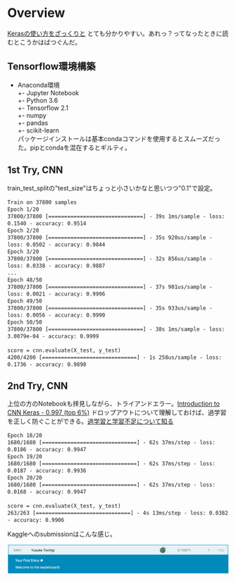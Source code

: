# Overview
[Kerasの使い方をざっくりと](http://marupeke296.com/IKDADV_DL_No2_Keras.html) とても分かりやすい。あれっ？ってなったときに読むとこうかはばつぐんだ。
## Tensorflow環境構築
- Anaconda環境  
 +- Jupyter Notebook  
 +- Python 3.6  
 +- Tensorflow 2.1  
 +- numpy  
 +- pandas  
 +- scikit-learn   
パッケージインストールは基本condaコマンドを使用するとスムーズだった。pipとcondaを混在するとギルティ。

## 1st Try, CNN
train_test_splitの"test_size"はちょっと小さいかなと思いつつ"0.1"で設定。
```
Train on 37800 samples
Epoch 1/20
37800/37800 [==============================] - 39s 1ms/sample - loss: 0.1540 - accuracy: 0.9514
Epoch 2/20
37800/37800 [==============================] - 35s 920us/sample - loss: 0.0502 - accuracy: 0.9844
Epoch 3/20
37800/37800 [==============================] - 32s 856us/sample - loss: 0.0338 - accuracy: 0.9887
...
Epoch 48/50
37800/37800 [==============================] - 37s 981us/sample - loss: 0.0021 - accuracy: 0.9996
Epoch 49/50
37800/37800 [==============================] - 35s 933us/sample - loss: 0.0056 - accuracy: 0.9990
Epoch 50/50
37800/37800 [==============================] - 38s 1ms/sample - loss: 3.0079e-04 - accuracy: 0.9999

score = cnn.evaluate(X_test, y_test)
4200/4200 [==============================] - 1s 258us/sample - loss: 0.1736 - accuracy: 0.9898
```


## 2nd Try, CNN
上位の方のNotebookも拝見しながら、トライアンドエラー。[Introduction to CNN Keras - 0.997 (top 6%)](https://www.kaggle.com/yassineghouzam/introduction-to-cnn-keras-0-997-top-6)
ドロップアウトについて理解しておけば、過学習を正しく防ぐことができる。[過学習と学習不足について知る](https://www.tensorflow.org/tutorials/keras/overfit_and_underfit?hl=ja)
```
Epoch 18/20
1680/1680 [==============================] - 62s 37ms/step - loss: 0.0186 - accuracy: 0.9947
Epoch 19/20
1680/1680 [==============================] - 62s 37ms/step - loss: 0.0187 - accuracy: 0.9936
Epoch 20/20
1680/1680 [==============================] - 62s 37ms/step - loss: 0.0168 - accuracy: 0.9947

score = cnn.evaluate(X_test, y_test)
263/263 [==============================] - 4s 13ms/step - loss: 0.0382 - accuracy: 0.9906
```
Kaggleへのsubmissionはこんな感じ。
<p align="center">
  <img width="600" src="https://github.com/hayatochigi/images/blob/master/Kaggle/kaggle_house_predict_1st.PNG">
</p>